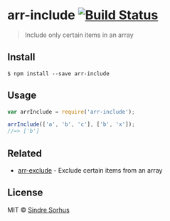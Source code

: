 # arr-include [![Build Status](https://travis-ci.org/sindresorhus/arr-include.svg?branch=master)](https://travis-ci.org/sindresorhus/arr-include)

> Include only certain items in an array


## Install

```
$ npm install --save arr-include
```


## Usage

```js
var arrInclude = require('arr-include');

arrInclude(['a', 'b', 'c'], ['b', 'x']);
//=> ['b']
```


## Related

- [arr-exclude](https://github.com/sindresorhus/arr-exclude) - Exclude certain items from an array


## License

MIT © [Sindre Sorhus](http://sindresorhus.com)
